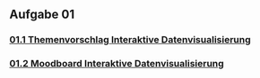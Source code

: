 
## Aufgabe 01
### [01.1 Themenvorschlag **Interaktive Datenvisualisierung**](Aufgaben/Aufgabe01/Themenvorschlag.md)
### [01.2 Moodboard **Interaktive Datenvisualisierung**](Aufgaben/Aufgabe01/Moodboard.png)
